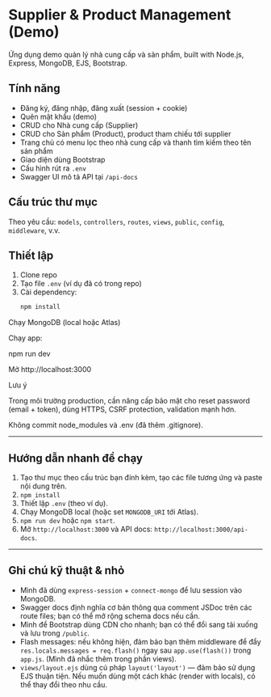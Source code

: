 # Supplier & Product Management (Demo)

Ứng dụng demo quản lý nhà cung cấp và sản phẩm, built with Node.js, Express, MongoDB, EJS, Bootstrap.

## Tính năng
- Đăng ký, đăng nhập, đăng xuất (session + cookie)
- Quên mật khẩu (demo)
- CRUD cho Nhà cung cấp (Supplier)
- CRUD cho Sản phẩm (Product), product tham chiếu tới supplier
- Trang chủ có menu lọc theo nhà cung cấp và thanh tìm kiếm theo tên sản phẩm
- Giao diện dùng Bootstrap
- Cấu hình rút ra `.env`
- Swagger UI mô tả API tại `/api-docs`

## Cấu trúc thư mục
Theo yêu cầu: `models`, `controllers`, `routes`, `views`, `public`, `config`, `middleware`, v.v.

## Thiết lập
1. Clone repo
2. Tạo file `.env` (ví dụ đã có trong repo)
3. Cài dependency:
   ```bash
   npm install
Chạy MongoDB (local hoặc Atlas)

Chạy app:

npm run dev


Mở http://localhost:3000

Lưu ý

Trong môi trường production, cần nâng cấp bảo mật cho reset password (email + token), dùng HTTPS, CSRF protection, validation mạnh hơn.

Không commit node_modules và .env (đã thêm .gitignore).


---

## Hướng dẫn nhanh để chạy
1. Tạo thư mục theo cấu trúc bạn đính kèm, tạo các file tương ứng và paste nội dung trên.
2. `npm install`
3. Thiết lập `.env` (theo ví dụ).
4. Chạy MongoDB local (hoặc set `MONGODB_URI` tới Atlas).
5. `npm run dev` hoặc `npm start`.
6. Mở `http://localhost:3000` và API docs: `http://localhost:3000/api-docs`.

---

## Ghi chú kỹ thuật & nhỏ
- Mình đã dùng `express-session` + `connect-mongo` để lưu session vào MongoDB.
- Swagger docs định nghĩa cơ bản thông qua comment JSDoc trên các route files; bạn có thể mở rộng schema docs nếu cần.
- Mình để Bootstrap dùng CDN cho nhanh; bạn có thể đổi sang tải xuống và lưu trong `/public`.
- Flash messages: nếu không hiện, đảm bảo bạn thêm middleware để đẩy `res.locals.messages = req.flash()` ngay sau `app.use(flash())` trong `app.js`. (Mình đã nhắc thêm trong phần views).
- `views/layout.ejs` dùng cú pháp `layout('layout')` — đảm bảo sử dụng EJS thuận tiện. Nếu muốn dùng một cách khác (render with locals), có thể thay đổi theo nhu cầu.
